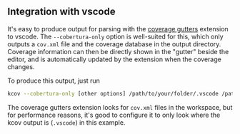 Integration with vscode
-----------------------
It's easy to produce output for parsing with the [coverage gutters](https://marketplace.visualstudio.com/items?itemName=ryanluker.vscode-coverage-gutters)
extension to vscode. The `--cobertura-only` option is well-suited for this, which only outputs a
`cov.xml` file and the coverage database in the output directory. Coverage information can then
be directly shown in the "gutter" beside the editor, and is automatically updated by the
extension when the coverage changes.

To produce this output, just run

```sh
kcov --cobertura-only [other options] /path/to/your/folder/.vscode /path/to/the/binary
```

The coverage gutters extension looks for `cov.xml` files in the workspace, but for performance
reasons, it's good to configure it to only look where the kcov output is (`.vscode`) in this
example.
